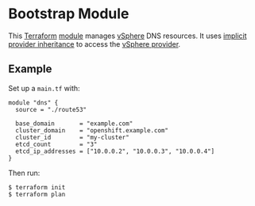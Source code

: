 # Bootstrap Module

This [Terraform][] [module][] manages [vSphere][] DNS resources. 
It uses [implicit provider inheritance][implicit-provider-inheritance] to access the [vSphere provider][vSphere-provider].

## Example

Set up a `main.tf` with:

```hcl
module "dns" {
  source = "./route53"

  base_domain       = "example.com"
  cluster_domain    = "openshift.example.com"
  cluster_id        = "my-cluster"
  etcd_count        = "3"
  etcd_ip_addresses = ["10.0.0.2", "10.0.0.3", "10.0.0.4"]
}
```

Then run:

```console
$ terraform init
$ terraform plan
```

[vSphere]: https://www.vmware.com/products/vsphere.html
[vSphere-provider]: https://www.terraform.io/docs/providers/vsphere/
[implicit-provider-inheritance]: https://www.terraform.io/docs/modules/usage.html#implicit-provider-inheritance
[module]: https://www.terraform.io/docs/modules/
[Terraform]: https://www.terraform.io/
